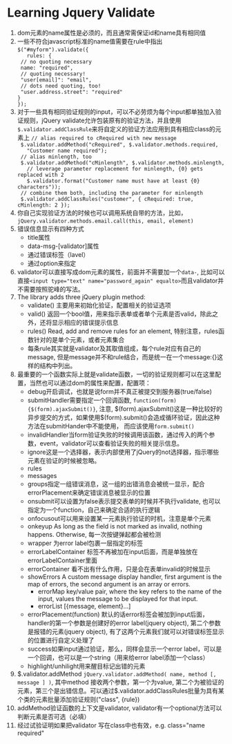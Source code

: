<h1>Learning Jquery Validate</h1>
<ol>
<li>dom元素的name属性是必须的，而且通常需保证id和name具有相同值</li>
<li>
一些不符合javascript标准的name值需要在rule中指出
<code>$("#myform").validate({
   rules: {
 // no quoting necessary
 name: "required",
 // quoting necessary!
 "user[email]": "email",
 // dots need quoting, too!
 "user.address.street": "required"
}
});</code>
</li>
<li>对于一些具有相同验证规则的input，可以不必劳烦为每个input都单独加入验证规则，jQuery validate允许包装原有的验证方法，并且使用<code>$.validator.addClassRule</code>来将自定义的验证方法应用到具有相应class的元素上
<code>// alias required to cRequired with new message
 $.validator.addMethod("cRequired", $.validator.methods.required,
   "Customer name required");
 // alias minlength, too
 $.validator.addMethod("cMinlength", $.validator.methods.minlength,
   // leverage parameter replacement for minlength, {0} gets replaced with 2
   $.validator.format("Customer name must have at least {0} characters"));
 // combine them both, including the parameter for minlength
 $.validator.addClassRules("customer", { cRequired: true, cMinlength: 2 });</code></li>
<li>你自己实现验证方法的时候也可以调用系统自带的方法，比如，<code>jQuery.validator.methods.email.call(this, email, element)</code></li>
<li>
错误信息显示有四种方式
<ul>
<li>title属性</li>
<li>data-msg-[validator]属性</li>
<li>通过错误标签（lavel）</li>
<li>通过option来指定</li>
</ul>
</li>
<li>validator可以直接写成dom元素的属性，前面并不需要加一个<code>data-</code>, 比如可以直接<code>&lt;input type="text" name="password_again" equalto&gt;</code>而且validator并不需要按照驼峰的写法。</li>
<li>
The library adds three jQuery plugin method:
<ul>
<li>validate() 主要用来初始化验证，配置相关的验证选项</li>
<li>valid() 返回一个bool值，用来指示表单或者单个元素是否valid，除此之外，还将显示相应的错误提示信息</li>
<li>rules() Read, add and remove rules for an element, 特别注意，rules函数针对的是单个元素，或者元素集合</li>
<li>每条rule其实就是validator及其取值组成，每个rule对应有自己的message, 但是message并不和rule结合，而是统一在一个message:{}这样的结构中列出。</li>
</ul>
</li>
<li>
最重要的一个函数实际上就是validate函数，一切的验证规则都可以在这里配置，当然也可以通过dom的属性来配置，配置项：
<ul>
<li>debug开启调试，也就是说form并不真正被提交到服务器(true/false)</li>
<li>submitHandler需要指定一个回调函数, <code>function(form){$(form).ajaxSubmit()}</code>, 注意, $(form).ajaxSubmit()这是一种比较好的异步提交的方式，如果使用$(form).submit()会造成循环验证，因此这种方法在submitHander中不能使用， 而应该使用<code>form.submit()</code> </li>
<li>invalidHandler当form验证失败的时候调用该函数，通过传入的两个参数，event，validator可以查看验证失败的相关提示信息。</li>
<li>ignore这是一个选择器，表示内部使用了jQuery的not选择器，指示哪些元素在验证的时候被忽略。</li>
<li>rules</li>
<li>messages</li>
<li>groups指定一组错误消息，这一组的出错消息会被统一显示，配合errorPlacement来确定错误消息被显示的位置</li>
<li>onsubmit可以设置为false表示提交表单的时候并不执行validate, 也可以指定为一个function，自己来确定合适的执行逻辑</li>
<li>onfocusout可以用来设置某一元素执行验证的时机，注意是单个元素</li>
<li>onkeyup As long as the field is not marked as invalid, nothing happens. Otherwise, 每一次按键弹起都会被检测</li>
<li>wrapper 为error label包裹一层指定的标签</li>
<li>errorLabelContainer 标签不再被加在input后面，而是单独放在errorLabelContainer里面</li>
<li>errorContainer 看不出有什么作用，只是会在表单invalid的时候显示</li>
<li>
showErrors A custom message display handler, first argument is the map of errors, the second argument is an array or errors.
<ul>
<li>errorMap key/value pair, where the key refers to the name of the input, values the message to be displayed for that input. </li>
<li>errorList [{message, element}...]</li>
</ul>
</li>
<li>errorPlacement(function) 默认的话error标签会被加到input后面，handler的第一个参数是创建好的error label(jquery object), 第二个参数是报错的元素(jquery object), 有了这两个元素我们就可以对错误标签显示的位置进行自定义处理了</li>
<li>success如果input通过验证，那么，同样会显示一个error label，可以是一个回调，也可以是一个string（用来给error label添加一个class）</li>
<li>highlight/unhilight用来醒目标记出错的元素</li>
</ul>
</li>
<li>$.validator.addMethod <code>jQuery.validator.addMethod( name, method [, message ] )</code>, 其中method 接收两个参数，第一个为value, 第二个为被验证的元素，第三个是出错信息。可以通过$.validator.addClassRules批量为具有某个类的元素批量添加验证规则("class", {rule})</li>
<li>addMethod验证函数的上下文是validator, validator有一个optional方法可以判断元素是否可选（必填）</li>
<li>经过试验证明如果把validator 写在class中也有效，e.g. class="name required"</li></ol>
